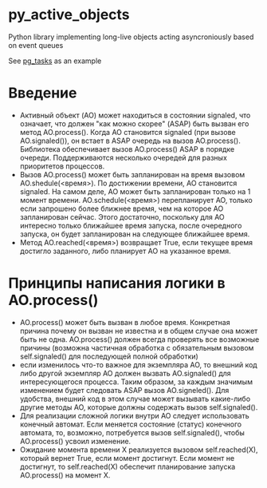 # py_active_objects
Python library implementing long-live objects acting asyncroniously based on event queues

See [pg_tasks](https://github.com/ivanovrvl/pg_tasks) as an example

# Введение
* Активный объект (AO) может находиться в состоянии signaled, что означает, что должен "как можно скорее" (ASAP) быть вызван его метод AO.process(). Когда AO становится signaled (при вызове AO.signaled()), он встает в ASAP очередь на вызов AO.process(). Библиотека обеспечивает вызов AO.process() ASAP в порядке очереди. Поддерживаются несколько очередей для разных приоритетов процессов.
* Вызов AO.process() может быть запланирован на время вызовом AO.shedule(<время>). По достижении времени, AO становится signaled. На самом деле, AO может быть запланирован только на 1 момент времени. AO.schedule(<время>) перепланирует AO, только если запрошено более ближнее время, чем на которое AO запланирован сейчас. Этого достаточно, поскольку для AO интересно только ближайшее время запуска, после очередного запуска, он будет запланирован на следующее ближайшее время.
* Метод AO.reached(<время>) возвращает True, если текущее время достигло заданного, либо планирует AO на указанное время.

# Принципы написания логики в AO.process()
* AO.process() может быть вызван в любое время. Конкретная причина почему он вызван не известна и в общем случае она может быть не одна. AO.process() должен всегда проверять все возможные причины (возможна частичная обработка с обязательным вызовом self.signaled() для последующей полной обработки)
* если изменилось что-то важное для экземпляра AO, то внешний код либо другой экземпляр AO должен вызвать AO.signaled() для интересующегося процесса. Таким образом, за каждым значимым изменением будет следовать ASAP вызов AO.signeled(). Для удобства, внешний код в этом случае может вызывать какие-либо другие методы AO, которые должны содержать вызов self.signaled().
* Для реализации сложной логики внутри AO следует использовать конечный автомат. Если меняется состояние (статус) конечного автомата, то, возможно, потребуется вызов self.signaled(), чтобы AO.process() усвоил изменение.
* Ожидание момента времени X реализуется вызовом self.reached(X), который вернет True, если момент достигнут. Если момент не достигнут, то self.reached(X) обеспечит планирование запуска AO.process() на момент X.
